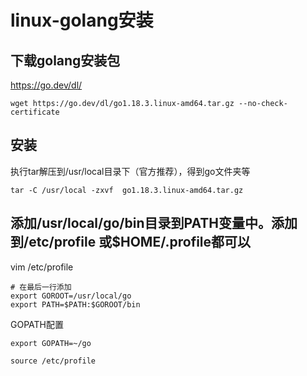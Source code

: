 # linux-golang安装

## 下载golang安装包

https://go.dev/dl/

```
wget https://go.dev/dl/go1.18.3.linux-amd64.tar.gz --no-check-certificate
```

## 安装

执行tar解压到/usr/local目录下（官方推荐），得到go文件夹等
```
tar -C /usr/local -zxvf  go1.18.3.linux-amd64.tar.gz
```


## 添加/usr/local/go/bin目录到PATH变量中。添加到/etc/profile 或$HOME/.profile都可以


vim /etc/profile
```
# 在最后一行添加
export GOROOT=/usr/local/go
export PATH=$PATH:$GOROOT/bin
```

GOPATH配置
```
export GOPATH=~/go
```

```
source /etc/profile
```
